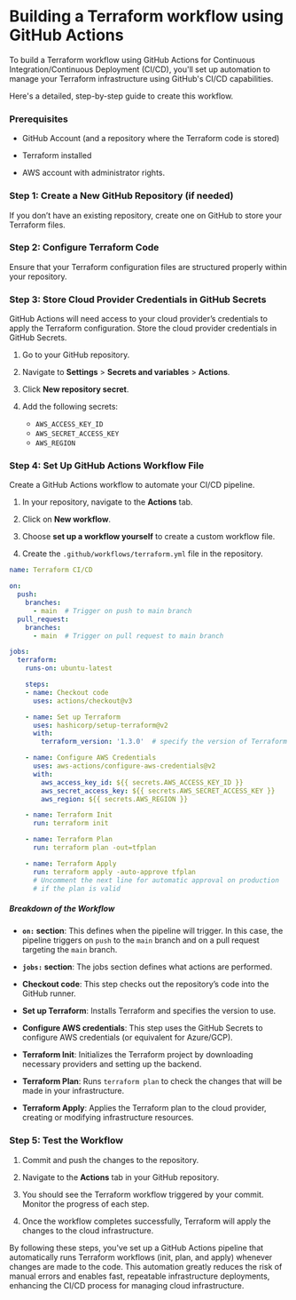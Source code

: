 # Building a Terraform workflow using GitHub Actions

To build a Terraform workflow using GitHub Actions for Continuous Integration/Continuous Deployment (CI/CD), you'll set up automation to manage your Terraform infrastructure using GitHub's CI/CD capabilities. 

Here's a detailed, step-by-step guide to create this workflow.


### Prerequisites

- GitHub Account (and a repository where the Terraform code is stored)

- Terraform installed 

- AWS account with administrator rights.


### Step 1: Create a New GitHub Repository (if needed)

If you don’t have an existing repository, create one on GitHub to store your Terraform files.


### Step 2: Configure Terraform Code

Ensure that your Terraform configuration files are structured properly within your repository. 


### Step 3: Store Cloud Provider Credentials in GitHub Secrets

GitHub Actions will need access to your cloud provider’s credentials to apply the Terraform configuration. Store the cloud provider credentials in GitHub Secrets.

1. Go to your GitHub repository.

2. Navigate to **Settings** > **Secrets and variables** > **Actions**.

3. Click **New repository secret**.

4. Add the following secrets:
   - `AWS_ACCESS_KEY_ID`
   - `AWS_SECRET_ACCESS_KEY`
   - `AWS_REGION`
   

### Step 4: Set Up GitHub Actions Workflow File

Create a GitHub Actions workflow to automate your CI/CD pipeline.

1. In your repository, navigate to the **Actions** tab.

2. Click on **New workflow**.

3. Choose **set up a workflow yourself** to create a custom workflow file.

4. Create the `.github/workflows/terraform.yml` file in the repository.



```yaml
name: Terraform CI/CD

on:
  push:
    branches:
      - main  # Trigger on push to main branch
  pull_request:
    branches:
      - main  # Trigger on pull request to main branch

jobs:
  terraform:
    runs-on: ubuntu-latest

    steps:
    - name: Checkout code
      uses: actions/checkout@v3

    - name: Set up Terraform
      uses: hashicorp/setup-terraform@v2
      with:
        terraform_version: '1.3.0'  # specify the version of Terraform

    - name: Configure AWS Credentials
      uses: aws-actions/configure-aws-credentials@v2
      with:
        aws_access_key_id: ${{ secrets.AWS_ACCESS_KEY_ID }}
        aws_secret_access_key: ${{ secrets.AWS_SECRET_ACCESS_KEY }}
        aws_region: ${{ secrets.AWS_REGION }}

    - name: Terraform Init
      run: terraform init

    - name: Terraform Plan
      run: terraform plan -out=tfplan

    - name: Terraform Apply
      run: terraform apply -auto-approve tfplan
      # Uncomment the next line for automatic approval on production
      # if the plan is valid
```

##### Breakdown of the Workflow

- **`on:` section**: This defines when the pipeline will trigger. In this case, the pipeline triggers on `push` to the `main` branch and on a pull request targeting the `main` branch.

- **`jobs:` section**: The jobs section defines what actions are performed.

- **Checkout code**: This step checks out the repository’s code into the GitHub runner.

- **Set up Terraform**: Installs Terraform and specifies the version to use.

- **Configure AWS credentials**: This step uses the GitHub Secrets to configure AWS credentials (or equivalent for Azure/GCP).

- **Terraform Init**: Initializes the Terraform project by downloading necessary providers and setting up the backend.

- **Terraform Plan**: Runs `terraform plan` to check the changes that will be made in your infrastructure.

- **Terraform Apply**: Applies the Terraform plan to the cloud provider, creating or modifying infrastructure resources.

### Step 5: Test the Workflow

1. Commit and push the changes to the repository.

2. Navigate to the **Actions** tab in your GitHub repository.

3. You should see the Terraform workflow triggered by your commit. Monitor the progress of each step.

4. Once the workflow completes successfully, Terraform will apply the changes to the cloud infrastructure.


By following these steps, you've set up a GitHub Actions pipeline that automatically runs Terraform workflows (init, plan, and apply) whenever changes are made to the code. This automation greatly reduces the risk of manual errors and enables fast, repeatable infrastructure deployments, enhancing the CI/CD process for managing cloud infrastructure.
